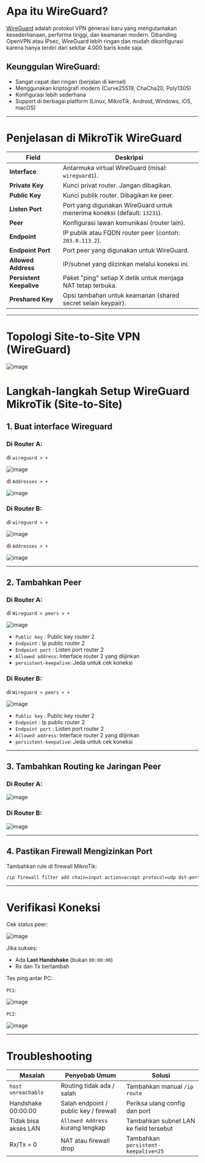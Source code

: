 # Apa itu WireGuard?

[WireGuard](https://www.wireguard.com/) adalah protokol VPN generasi baru yang mengutamakan kesederhanaan, performa tinggi, dan keamanan modern. Dibanding OpenVPN atau IPsec, WireGuard lebih ringan dan mudah dikonfigurasi karena hanya terdiri dari sekitar 4.000 baris kode saja.

## Keunggulan WireGuard:
-  Sangat cepat dan ringan (berjalan di kernel)
-  Menggunakan kriptografi modern (Curve25519, ChaCha20, Poly1305)
-  Konfigurasi lebih sederhana
-  Support di berbagai platform (Linux, MikroTik, Android, Windows, iOS, macOS)

---

# Penjelasan di MikroTik WireGuard

| Field | Deskripsi |
|-------|-----------|
| **Interface** | Antarmuka virtual WireGuard (misal: `wireguard1`). |
| **Private Key** | Kunci privat router. Jangan dibagikan. |
| **Public Key** | Kunci publik router. Dibagikan ke peer. |
| **Listen Port** | Port yang digunakan WireGuard untuk menerima koneksi (default: `13231`). |
| **Peer** | Konfigurasi lawan komunikasi (router lain). |
| **Endpoint** | IP publik atau FQDN router peer (contoh: `203.0.113.2`). |
| **Endpoint Port** | Port peer yang digunakan untuk WireGuard. |
| **Allowed Address** | IP/subnet yang diizinkan melalui koneksi ini. |
| **Persistent Keepalive** | Paket "ping" setiap X detik untuk menjaga NAT tetap terbuka. |
| **Preshared Key** | Opsi tambahan untuk keamanan (shared secret selain keypair). |

---

# Topologi Site-to-Site VPN (WireGuard)

![image](https://github.com/user-attachments/assets/1f3ceb5a-2608-4346-a1aa-15876ca448c2)

# Langkah-langkah Setup WireGuard MikroTik (Site-to-Site)

## 1. Buat interface Wireguard
### Di **Router A**:

di `wireguard > +` 

![image](https://github.com/user-attachments/assets/eff1b5dc-bb52-4f46-acf9-c2cada01afc1)

di `Addresses > +` 

![image](https://github.com/user-attachments/assets/ce21d115-a5ba-470d-be66-6a4e1974b31d)

### Di **Router B**:

di `wireguard > +`

![image](https://github.com/user-attachments/assets/479776dd-27a0-47ec-94d7-d0fc0175c367)

di `Addresses > +`

![image](https://github.com/user-attachments/assets/b8131630-1d64-4349-bfe2-51c79f2fde8a)

---

## 2. Tambahkan Peer

### Di **Router A**:
di `Wireguard > peers > +`

![image](https://github.com/user-attachments/assets/16b62d71-0936-4b3d-935e-0777e413b70b)

- `Public key`     : Public key router 2
- `Endpoint`       : Ip public router 2
- `Endpoint port`  : Listen port router 2
- `Allowed address`: Interface router 2 yang diijinkan
- `persistent-keepalive`: Jeda untuk cek koneksi

### Di **Router B**:
di `Wireguard > peers > +`

![image](https://github.com/user-attachments/assets/9fed1043-a51d-45e2-a4c8-c76ca027bc6c)

- `Public key`     : Public key router 2
- `Endpoint`       : Ip public router 2
- `Endpoint port`  : Listen port router 2
- `Allowed address`: Interface router 2 yang diijinkan
- `persistent-keepalive`: Jeda untuk cek koneksi

---

## 3. Tambahkan Routing ke Jaringan Peer

### Di Router A:

![image](https://github.com/user-attachments/assets/4d481c63-736d-4713-bc51-c2818e09e961)

### Di Router B:

![image](https://github.com/user-attachments/assets/b3edf99a-ea73-4155-90dd-5937780a723e)

---

## 4. Pastikan Firewall Mengizinkan Port

Tambahkan rule di firewall MikroTik:
```bash
/ip firewall filter add chain=input action=accept protocol=udp dst-port=51820
```

---

# Verifikasi Koneksi

Cek status peer:

![image](https://github.com/user-attachments/assets/99d9b269-884f-4043-81b8-3f841f0f7ab5)

Jika sukses:
- Ada **Last Handshake** (bukan `00:00:00`)
- Rx dan Tx bertambah

Tes ping antar PC:

`PC1`:

![image](https://github.com/user-attachments/assets/f76dc1d5-b547-44ec-898d-6449157f8167)

`PC2`:

![image](https://github.com/user-attachments/assets/212ab0f6-0cca-4169-862f-c4b6514c03f8)

---

# Troubleshooting

| Masalah | Penyebab Umum | Solusi |
|--------|----------------|--------|
| `host unreachable` | Routing tidak ada / salah | Tambahkan manual `/ip route` |
| Handshake 00:00:00 | Salah endpoint / public key / firewall | Periksa ulang config dan port |
| Tidak bisa akses LAN | `Allowed Address` kurang lengkap | Tambahkan subnet LAN ke field tersebut |
| Rx/Tx = 0 | NAT atau firewall drop | Tambahkan `persistent-keepalive=25` |

